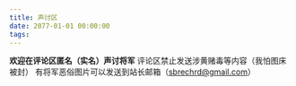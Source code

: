 ```yaml
---
title: 声讨区
date: 2077-01-01 00:00:00
tags:
---
```


**欢迎在评论区匿名（实名）声讨将军**
评论区禁止发送涉黄赌毒等内容（我怕图床被封）
有将军恶俗图片可以发送到站长邮箱（sbrechrd@gmail.com）
